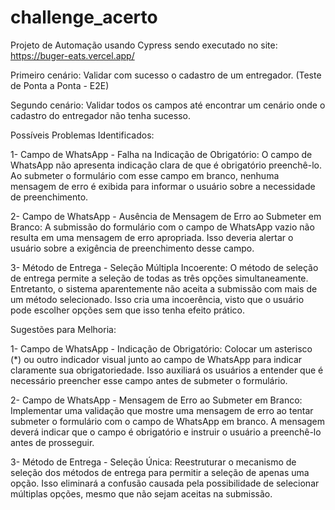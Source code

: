 # challenge_acerto
Projeto de Automação usando Cypress sendo executado no site: https://buger-eats.vercel.app/

Primeiro cenário: Validar com sucesso o cadastro de um entregador. (Teste de Ponta a Ponta - E2E)

Segundo cenário: Validar todos os campos até encontrar um cenário onde o cadastro do entregador não tenha sucesso.

Possíveis Problemas Identificados:

1- Campo de WhatsApp - Falha na Indicação de Obrigatório:
O campo de WhatsApp não apresenta indicação clara de que é obrigatório preenchê-lo. Ao submeter o formulário com esse campo em branco, nenhuma mensagem de erro é exibida para informar o usuário sobre a necessidade de preenchimento.

2- Campo de WhatsApp - Ausência de Mensagem de Erro ao Submeter em Branco:
A submissão do formulário com o campo de WhatsApp vazio não resulta em uma mensagem de erro apropriada. Isso deveria alertar o usuário sobre a exigência de preenchimento desse campo.

3- Método de Entrega - Seleção Múltipla Incoerente:
O método de seleção de entrega permite a seleção de todas as três opções simultaneamente. Entretanto, o sistema aparentemente não aceita a submissão com mais de um método selecionado. Isso cria uma incoerência, visto que o usuário pode escolher opções sem que isso tenha efeito prático.


Sugestões para Melhoria:

1- Campo de WhatsApp - Indicação de Obrigatório:
Colocar um asterisco (*) ou outro indicador visual junto ao campo de WhatsApp para indicar claramente sua obrigatoriedade. Isso auxiliará os usuários a entender que é necessário preencher esse campo antes de submeter o formulário.

2- Campo de WhatsApp - Mensagem de Erro ao Submeter em Branco:
Implementar uma validação que mostre uma mensagem de erro ao tentar submeter o formulário com o campo de WhatsApp em branco. A mensagem deverá indicar que o campo é obrigatório e instruir o usuário a preenchê-lo antes de prosseguir.

3- Método de Entrega - Seleção Única:
Reestruturar o mecanismo de seleção dos métodos de entrega para permitir a seleção de apenas uma opção. Isso eliminará a confusão causada pela possibilidade de selecionar múltiplas opções, mesmo que não sejam aceitas na submissão.
